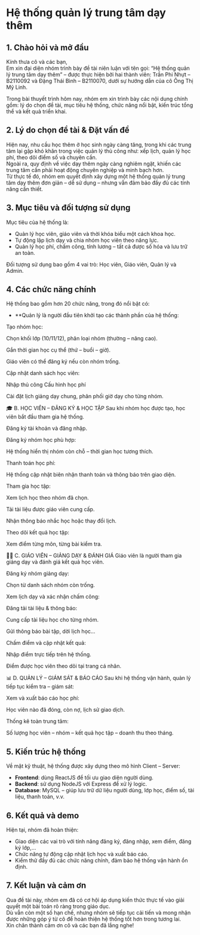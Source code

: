 # Hệ thống quản lý trung tâm dạy thêm

## 1. Chào hỏi và mở đầu
Kính thưa cô và các bạn,  
Em xin đại diện nhóm trình bày đề tài niên luận với tên gọi: “Hệ thống quản lý trung tâm dạy thêm” – được thực hiện bởi hai thành viên: Trần Phi Nhựt – B2110092 và Đặng Thái Bình – B2110070, dưới sự hướng dẫn của cô Ông Thị Mỹ Linh.

Trong bài thuyết trình hôm nay, nhóm em xin trình bày các nội dung chính gồm: lý do chọn đề tài, mục tiêu hệ thống, chức năng nổi bật, kiến trúc tổng thể và kết quả triển khai.

## 2. Lý do chọn đề tài & Đặt vấn đề
Hiện nay, nhu cầu học thêm ở học sinh ngày càng tăng, trong khi các trung tâm lại gặp khó khăn trong việc quản lý thủ công như: xếp lịch, quản lý học phí, theo dõi điểm số và chuyên cần.  
Ngoài ra, quy định về việc dạy thêm ngày càng nghiêm ngặt, khiến các trung tâm cần phải hoạt động chuyên nghiệp và minh bạch hơn.  
Từ thực tế đó, nhóm em quyết định xây dựng một hệ thống quản lý trung tâm dạy thêm đơn giản – dễ sử dụng – nhưng vẫn đảm bảo đầy đủ các tính năng cần thiết.

## 3. Mục tiêu và đối tượng sử dụng
Mục tiêu của hệ thống là:
- Quản lý học viên, giáo viên và thời khóa biểu một cách khoa học.
- Tự động lập lịch dạy và chia nhóm học viên theo năng lực.
- Quản lý học phí, chấm công, tính lương – tất cả được số hóa và lưu trữ an toàn.

Đối tượng sử dụng bao gồm 4 vai trò: Học viên, Giáo viên, Quản lý và Admin.

## 4. Các chức năng chính
Hệ thống bao gồm hơn 20 chức năng, trong đó nổi bật có:
- **Quản lý là người đầu tiên khởi tạo các thành phần của hệ thống:

Tạo nhóm học:

Chọn khối lớp (10/11/12), phân loại nhóm (thường – nâng cao).

Gắn thời gian học cụ thể (thứ – buổi – giờ).

Giáo viên có thể đăng ký nếu còn nhóm trống.

Cập nhật danh sách học viên:

Nhập thủ công 
Cấu hình học phí

Cài đặt lịch giảng dạy chung, phân phối giờ dạy cho từng nhóm.

🎓 B. HỌC VIÊN – ĐĂNG KÝ & HỌC TẬP
Sau khi nhóm học được tạo, học viên bắt đầu tham gia hệ thống.

Đăng ký tài khoản và đăng nhập.

Đăng ký nhóm học phù hợp:


Hệ thống hiển thị nhóm còn chỗ – thời gian học tương thích.

Thanh toán học phí:

Hệ thống cập nhật biên nhận thanh toán và thông báo trên giao diện.

Tham gia học tập:

Xem lịch học theo nhóm đã chọn.

Tải tài liệu được giáo viên cung cấp.

Nhận thông báo nhắc học hoặc thay đổi lịch.

Theo dõi kết quả học tập:

Xem điểm từng môn, từng bài kiểm tra.

👨‍🏫 C. GIÁO VIÊN – GIẢNG DẠY & ĐÁNH GIÁ
Giáo viên là người tham gia giảng dạy và đánh giá kết quả học viên.

Đăng ký nhóm giảng dạy:

Chọn từ danh sách nhóm còn trống.

Xem lịch dạy và xác nhận chấm công:

Đăng tải tài liệu & thông báo:

Cung cấp tài liệu học cho từng nhóm.

Gửi thông báo bài tập, dời lịch học…

Chấm điểm và cập nhật kết quả:

Nhập điểm trực tiếp trên hệ thống.

Điểm được học viên theo dõi tại trang cá nhân.

📊 D. QUẢN LÝ – GIÁM SÁT & BÁO CÁO
Sau khi hệ thống vận hành, quản lý tiếp tục kiểm tra – giám sát:

Xem và xuất báo cáo học phí:

Học viên nào đã đóng, còn nợ, lịch sử giao dịch.

Thống kê toàn trung tâm:

Số lượng học viên – nhóm – kết quả học tập – doanh thu theo tháng.

## 5. Kiến trúc hệ thống
Về mặt kỹ thuật, hệ thống được xây dựng theo mô hình Client – Server:
- **Frontend**: dùng ReactJS để tối ưu giao diện người dùng.
- **Backend**: sử dụng NodeJS với Express để xử lý logic.
- **Database**: MySQL – giúp lưu trữ dữ liệu người dùng, lớp học, điểm số, tài liệu, thanh toán, v.v.

## 6. Kết quả và demo
Hiện tại, nhóm đã hoàn thiện:
- Giao diện các vai trò với tính năng đăng ký, đăng nhập, xem điểm, đăng ký lớp,...
- Chức năng tự động cập nhật lịch học và xuất báo cáo.
- Kiểm thử đầy đủ các chức năng chính, đảm bảo hệ thống vận hành ổn định.

## 7. Kết luận và cảm ơn
Qua đề tài này, nhóm em đã có cơ hội áp dụng kiến thức thực tế vào giải quyết một bài toán rõ ràng trong giáo dục.  
Dù vẫn còn một số hạn chế, nhưng nhóm sẽ tiếp tục cải tiến và mong nhận được những góp ý từ cô để hoàn thiện hệ thống tốt hơn trong tương lai.  
Xin chân thành cảm ơn cô và các bạn đã lắng nghe!
